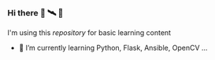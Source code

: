 ### Hi there :rocket: :artificial_satellite: :robot:


I'm using this _repository_ for basic learning content

- 🌱 I’m currently learning Python, Flask, Ansible, OpenCV ...
